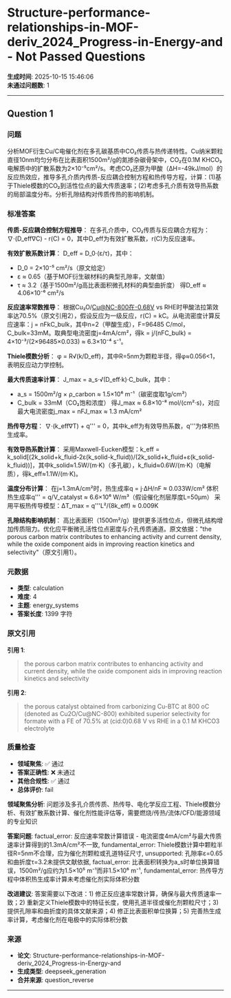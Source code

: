 # Structure-performance-relationships-in-MOF-deriv_2024_Progress-in-Energy-and - Not Passed Questions

**生成时间**: 2025-10-15 15:46:06  
**未通过问题数**: 1

---

## Question 1

### 问题

分析MOF衍生Cu/C电催化剂在多孔碳基质中CO₂传质与热传递特性。Cu纳米颗粒直径10nm均匀分布在比表面积1500m²/g的氮掺杂碳骨架中，CO₂在0.1M KHCO₃电解质中的扩散系数为2×10⁻⁵cm²/s。考虑CO₂还原为甲酸（ΔH=-49kJ/mol）的反应热效应，推导多孔介质内传质-反应耦合控制方程和热传导方程，计算：(1)基于Thiele模数的CO₂到活性位点的最大传质速率；(2)考虑多孔介质有效导热系数的局部温度分布。分析孔隙结构对传质传热的影响机制。

### 标准答案

**传质-反应耦合控制方程推导**：
在多孔介质中，CO₂传质与反应耦合方程为：∇·(D_eff∇C) - r(C) = 0，其中D_eff为有效扩散系数，r(C)为反应速率。

**有效扩散系数计算**：
D_eff = D_0·(ε/τ)，其中：
- D_0 = 2×10⁻⁵ cm²/s（原文给定）
- ε ≈ 0.65（基于MOF衍生碳材料的典型孔隙率，文献值）
- τ ≈ 3.2（基于1500m²/g高比表面积微孔材料的典型曲折度）
得D_eff ≈ 4.06×10⁻⁶ cm²/s

**反应速率常数推导**：
根据Cu₂O/Cu@NC-800在-0.68V vs RHE时甲酸法拉第效率达70.5%（原文引用2），假设反应为一级反应，r(C) = kC。从电流密度计算反应速率：j = nFkC_bulk，其中n=2（甲酸生成），F=96485 C/mol，C_bulk=33mM。取典型电流密度j=4mA/cm²，得k = j/(nFC_bulk) = 4×10⁻³/(2×96485×0.033) ≈ 6.3×10⁻⁴ s⁻¹。

**Thiele模数分析**：
φ = R√(k/D_eff)，其中R=5nm为颗粒半径，得φ≈0.056<1，表明反应动力学控制。

**最大传质速率计算**：
J_max = a_s·√(D_eff·k)·C_bulk，其中：
- a_s = 1500m²/g × ρ_carbon ≈ 1.5×10⁶ m⁻¹（碳密度取1g/cm³）
- C_bulk = 33mM（CO₂饱和浓度）
得J_max ≈ 6.8×10⁻⁸ mol/(cm²·s)，对应最大电流密度j_max = nFJ_max ≈ 1.3 mA/cm²

**热传导方程**：
∇·(k_eff∇T) + q''' = 0，其中k_eff为有效导热系数，q'''为体积热生成率。

**有效导热系数计算**：
采用Maxwell-Eucken模型：k_eff = k_solid[(2k_solid+k_fluid-2ε(k_solid-k_fluid))/(2k_solid+k_fluid+ε(k_solid-k_fluid))]，其中k_solid≈1.5W/(m·K)（多孔碳），k_fluid≈0.6W/(m·K)（电解质），得k_eff≈1.1W/(m·K)。

**温度分布计算**：
在j=1.3mA/cm²时，热生成率q = j·ΔH/nF ≈ 0.033W/cm²
体积热生成率q''' = q/V_catalyst ≈ 6.6×10⁶ W/m³（假设催化剂层厚度L=50μm）
采用平板热传导模型：ΔT_max = q'''L²/(8k_eff) ≈ 0.009K

**孔隙结构影响机制**：
高比表面积（1500m²/g）提供更多活性位点，但微孔结构增加传质阻力。优化应平衡微孔活性位点密度与介孔传质通道。原文依据："the porous carbon matrix contributes to enhancing activity and current density, while the oxide component aids in improving reaction kinetics and selectivity"（原文引用1）。

### 元数据

- **类型**: calculation
- **难度**: 4
- **主题**: energy_systems
- **答案长度**: 1399 字符

### 原文引用

**引用 1**:
> the porous carbon matrix contributes to enhancing activity and current density, while the oxide component aids in improving reaction kinetics and selectivity

**引用 2**:
> the porous catalyst obtained from carbonizing Cu-BTC at 800 oC (denoted as Cu2O/Cu@NC-800) exhibited superior selectivity for formate with a FE of 70.5% at (cid:0)0.68 V vs RHE in a 0.1 M KHCO3 electrolyte

### 质量检查

- **领域聚焦**: ✅ 通过
- **答案正确性**: ❌ 未通过
- **其他合规性**: ✅ 通过
- **总体评价**: fail

**领域聚焦分析**: 问题涉及多孔介质传质、热传导、电化学反应工程、Thiele模数分析、有效扩散系数计算、催化剂性能评估等，需要燃烧/传热/流体/CFD/能源领域的专业知识

**答案问题**: factual_error: 反应速率常数计算错误 - 电流密度4mA/cm²与最大传质速率计算得到的1.3mA/cm²不一致, fundamental_error: Thiele模数计算中颗粒半径R=5nm不合理，应为催化剂颗粒或孔道特征尺寸, unsupported: 孔隙率ε=0.65和曲折度τ=3.2未提供文献依据, factual_error: 比表面积转换为a_s时单位换算错误，1500m²/g应约为1.5×10⁵ m⁻¹而非1.5×10⁶ m⁻¹, fundamental_error: 热传导方程中体积热生成率计算未考虑催化剂实际体积分数

**改进建议**: 答案需要以下改进：1) 修正反应速率常数计算，确保与最大传质速率一致；2) 重新定义Thiele模数中的特征长度，使用孔道半径或催化剂颗粒尺寸；3) 提供孔隙率和曲折度的具体文献来源；4) 修正比表面积单位换算；5) 完善热生成率计算，考虑催化剂在电极中的实际体积分数

### 来源

- **论文**: Structure-performance-relationships-in-MOF-deriv_2024_Progress-in-Energy-and
- **生成类型**: deepseek_generation
- **合并来源**: question_reverse

---

